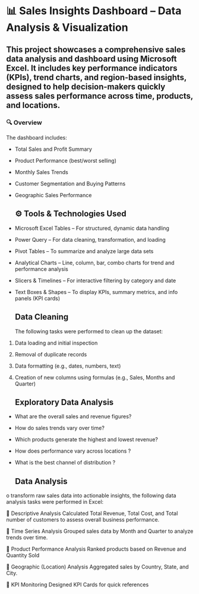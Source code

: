 # 📊 Sales Insights Dashboard – Data Analysis & Visualization

## This project showcases a comprehensive sales data analysis and dashboard using Microsoft Excel. It includes key performance indicators (KPIs), trend charts, and region-based insights, designed to help decision-makers quickly assess sales performance across time, products, and locations.

### 🔍 Overview

The dashboard includes:
- Total Sales and Profit Summary
- Product Performance (best/worst selling)
- Monthly Sales Trends
- Customer Segmentation and Buying Patterns
- Geographic Sales Performance

  ## ⚙️ Tools & Technologies Used

- Microsoft Excel Tables – For structured, dynamic data handling

- Power Query – For data cleaning, transformation, and loading

- Pivot Tables – To summarize and analyze large data sets

- Analytical Charts – Line, column, bar, combo charts for trend and performance analysis

- Slicers & Timelines – For interactive filtering by category and date

- Text Boxes & Shapes – To display KPIs, summary metrics, and info panels (KPI cards)

  ## Data Cleaning
  The following tasks were performed to clean up the dataset:

1. Data loading and initial inspection

2. Removal of duplicate records

3. Data formatting (e.g., dates, numbers, text)

4. Creation of new columns using formulas (e.g., Sales, Months and Quarter)

   ## Exploratory Data Analysis
-  What are the overall sales and revenue figures?

- How do sales trends vary over time?

- Which products generate the highest and lowest revenue?

- How does performance vary across locations ?

- What is the best channel of distribution ?

  ## Data Analysis
 o transform raw sales data into actionable insights, the following data analysis tasks were performed in Excel:

🔹 Descriptive Analysis
Calculated Total Revenue, Total Cost, and Total number of customers to assess overall business performance.

🔹 Time Series Analysis
Grouped sales data by Month and Quarter to analyze trends over time.

🔹 Product Performance Analysis
Ranked products based on Revenue and Quantity Sold

🔹 Geographic (Location) Analysis
Aggregated sales by Country, State, and City.

🔹 KPI Monitoring
Designed KPI Cards for quick references

  
  
  


